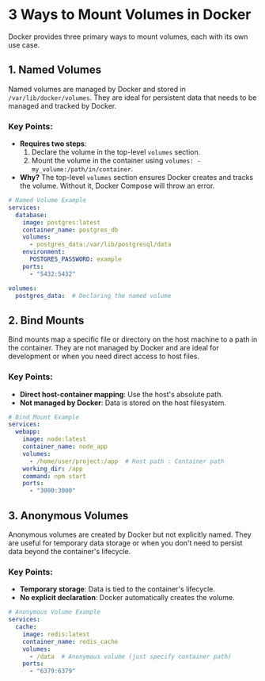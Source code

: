 # 3 Ways to Mount Volumes in Docker

Docker provides three primary ways to mount volumes, each with its own use case.

## 1. Named Volumes
Named volumes are managed by Docker and stored in `/var/lib/docker/volumes`. They are ideal for persistent data that needs to be managed and tracked by Docker.

### Key Points:
- **Requires two steps**:
  1. Declare the volume in the top-level `volumes` section.
  2. Mount the volume in the container using `volumes: - my_volume:/path/in/container`.
- **Why?** The top-level `volumes` section ensures Docker creates and tracks the volume. Without it, Docker Compose will throw an error.

```yaml
# Named Volume Example
services:
  database:
    image: postgres:latest
    container_name: postgres_db
    volumes:
      - postgres_data:/var/lib/postgresql/data
    environment:
      POSTGRES_PASSWORD: example
    ports:
      - "5432:5432"

volumes:
  postgres_data:  # Declaring the named volume
```

## 2. Bind Mounts
Bind mounts map a specific file or directory on the host machine to a path in the container. They are not managed by Docker and are ideal for development or when you need direct access to host files.

### Key Points:
- **Direct host-container mapping**: Use the host's absolute path.
- **Not managed by Docker**: Data is stored on the host filesystem.

```yaml
# Bind Mount Example
services:
  webapp:
    image: node:latest
    container_name: node_app
    volumes:
      - /home/user/project:/app  # Host path : Container path
    working_dir: /app
    command: npm start
    ports:
      - "3000:3000"
```

## 3. Anonymous Volumes
Anonymous volumes are created by Docker but not explicitly named. They are useful for temporary data storage or when you don't need to persist data beyond the container's lifecycle.

### Key Points:
- **Temporary storage**: Data is tied to the container's lifecycle.
- **No explicit declaration**: Docker automatically creates the volume.

```yaml
# Anonymous Volume Example
services:
  cache:
    image: redis:latest
    container_name: redis_cache
    volumes:
      - /data  # Anonymous volume (just specify container path)
    ports:
      - "6379:6379"
```